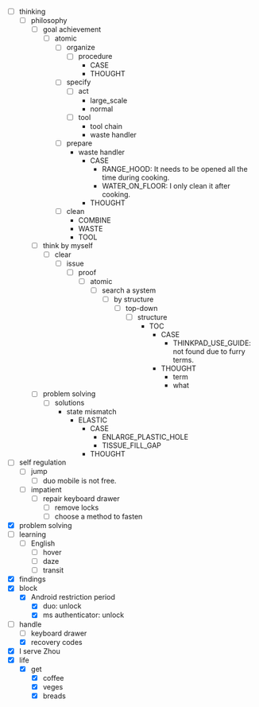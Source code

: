 - [ ] thinking
    - [ ] philosophy
        - [ ] goal achievement
            - [ ] atomic
                - [ ] organize
                    - [ ] procedure
                        - CASE
                        - THOUGHT
                - [ ] specify
                    - [ ] act
                        - large_scale
                        - normal
                    - [ ] tool
                        - tool chain
                        - waste handler
                - [ ] prepare
                    - waste handler
                        - CASE
                            - RANGE_HOOD: It needs to be opened all the time during cooking.
                            - WATER_ON_FLOOR: I only clean it after cooking.
                        - THOUGHT
                - [ ] clean
                    - COMBINE
                    - WASTE
                    - TOOL
        - [ ] think by myself
            - [ ] clear
                - [ ] issue
                    - [ ] proof
                        - [ ] atomic
                            - [ ] search a system
                                - [ ] by structure
                                    - [ ] top-down
                                        - [ ] structure
                                            - TOC
                                                - CASE
                                                    - THINKPAD_USE_GUIDE: not found due to furry terms.
                                                - THOUGHT
                                                    - term
                                                    - what
        - [ ] problem solving
            - [ ] solutions
                - state mismatch
                    - ELASTIC
                        - CASE
                            - ENLARGE_PLASTIC_HOLE
                            - TISSUE_FILL_GAP
                        - THOUGHT
- [ ] self regulation
    - [ ] jump
        - [ ] duo mobile is not free.
    - [ ] impatient
        - [ ] repair keyboard drawer
            - [ ] remove locks
            - [ ] choose a method to fasten
- [x] problem solving
- [ ] learning
    - [ ] English
        - [ ] hover
        - [ ] daze
        - [ ] transit
- [x] findings
- [x] block
    - [x] Android restriction period
        - [x] duo: unlock
        - [x] ms authenticator: unlock
- [ ] handle
    - [ ] keyboard drawer
    - [x] recovery codes
- [x] I serve Zhou
- [x] life
    - [x] get
        - [x] coffee
        - [x] veges
        - [x] breads